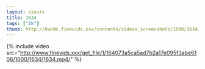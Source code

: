 ```yaml
--- 
layout: sieutv
title: 1634
tags: ["1k"]
thumb: http://hwcdn.finevids.xxx/contents/videos_screenshots/1000/1634/preview.mp4.jpg
---
```

{% include video src="http://www.finevids.xxx/get_file/1/164073a5ca5ad7b2a17e095f3abe6106/1000/1634/1634.mp4/" %} 
